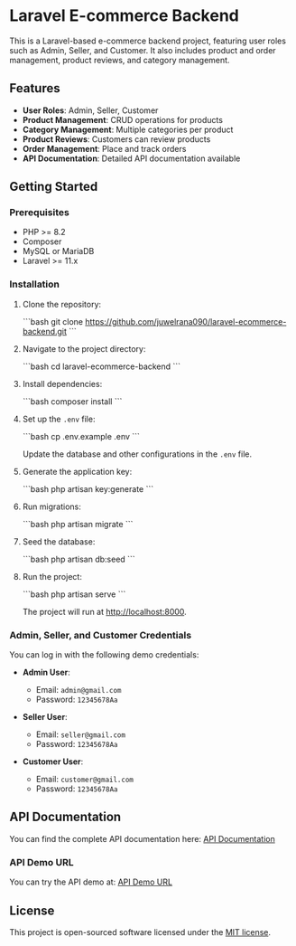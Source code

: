 
# Laravel E-commerce Backend

This is a Laravel-based e-commerce backend project, featuring user roles such as Admin, Seller, and Customer. It also includes product and order management, product reviews, and category management.

## Features

- **User Roles**: Admin, Seller, Customer
- **Product Management**: CRUD operations for products
- **Category Management**: Multiple categories per product
- **Product Reviews**: Customers can review products
- **Order Management**: Place and track orders
- **API Documentation**: Detailed API documentation available

## Getting Started

### Prerequisites

- PHP >= 8.2
- Composer
- MySQL or MariaDB
- Laravel >= 11.x

### Installation

1. Clone the repository:

   \`\`\`bash
   git clone https://github.com/juwelrana090/laravel-ecommerce-backend.git
   \`\`\`

2. Navigate to the project directory:

   \`\`\`bash
   cd laravel-ecommerce-backend
   \`\`\`

3. Install dependencies:

   \`\`\`bash
   composer install
   \`\`\`

4. Set up the `.env` file:

   \`\`\`bash
   cp .env.example .env
   \`\`\`

   Update the database and other configurations in the `.env` file.

5. Generate the application key:

   \`\`\`bash
   php artisan key:generate
   \`\`\`

6. Run migrations:

   \`\`\`bash
   php artisan migrate
   \`\`\`

7. Seed the database:

   \`\`\`bash
   php artisan db:seed
   \`\`\`

8. Run the project:

   \`\`\`bash
   php artisan serve
   \`\`\`

   The project will run at [http://localhost:8000](http://localhost:8000).

### Admin, Seller, and Customer Credentials

You can log in with the following demo credentials:

- **Admin User**:
  - Email: `admin@gmail.com`
  - Password: `12345678Aa`
  
- **Seller User**:
  - Email: `seller@gmail.com`
  - Password: `12345678Aa`
  
- **Customer User**:
  - Email: `customer@gmail.com`
  - Password: `12345678Aa`

## API Documentation

You can find the complete API documentation here: [API Documentation](https://ecommerce-backend.codingzonebd.com/api/documentation)

### API Demo URL

You can try the API demo at: [API Demo URL](https://ecommerce-backend.codingzonebd.com/api/v1)

## License

This project is open-sourced software licensed under the [MIT license](https://opensource.org/licenses/MIT).
